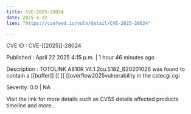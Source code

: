 ```yaml
---
title: CVE-2025-28024
date: 2025-4-22
lien: "https://cvefeed.io/vuln/detail/CVE-2025-28024"

---
```


CVE ID : CVE-[[2025]]-28024

Published :  April 22
2025
4:15 p.m. | 1 hour
46 minutes ago

Description : TOTOLINK A810R V4.1.2cu.5182_B20201026 was found to contain a  [[buffer]]  [[ [[ [[overflow2025vulnerability in the cstecgi.cgi

Severity: 0.0 | NA

Visit the link for more details
such as CVSS details
affected products
timeline
and more...

